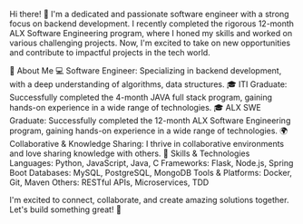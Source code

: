 Hi there! 👋
I'm a dedicated and passionate software engineer with a strong focus on backend development. I recently completed the rigorous 12-month ALX Software Engineering program, where I honed my skills and worked on various challenging projects. Now, I'm excited to take on new opportunities and contribute to impactful projects in the tech world.

🚀 About Me
💻 Software Engineer: Specializing in backend development, with a deep understanding of algorithms, data structures.
🎓 ITI Graduate: Successfully completed the 4-month JAVA full stack program, gaining hands-on experience in a wide range of technologies.
🎓 ALX SWE Graduate: Successfully completed the 12-month ALX Software Engineering program, gaining hands-on experience in a wide range of technologies.
🌍 Collaborative & Knowledge Sharing: I thrive in collaborative environments and love sharing knowledge with others.
💼 Skills & Technologies
Languages: Python, JavaScript, Java, C
Frameworks: Flask, Node.js, Spring Boot
Databases: MySQL, PostgreSQL, MongoDB
Tools & Platforms: Docker, Git, Maven
Others: RESTful APIs, Microservices, TDD


I'm excited to connect, collaborate, and create amazing solutions together. Let's build something great! 🚀


<!--
**AbdullahKhames/AbdullahKhames** is a ✨ _special_ ✨ repository because its `README.md` (this file) appears on your GitHub profile.

Here are some ideas to get you started:

- 🔭 I’m currently working on ...
- 🌱 I’m currently learning ...
- 👯 I’m looking to collaborate on ...
- 🤔 I’m looking for help with ...
- 💬 Ask me about ...
- 📫 How to reach me: ...
- 😄 Pronouns: ...
- ⚡ Fun fact: ...
-->
